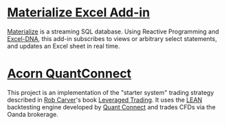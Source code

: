 
# [Materialize Excel Add-in](https://github.com/markns/MaterializeExcel)

[Materialize](https://materialize.com/) is a streaming SQL database. Using Reactive Programming and [Excel-DNA](https://github.com/Excel-DNA/ExcelDna), this add-in subscribes to views or arbitrary select statements, and updates an Excel sheet in real time. 

# [Acorn QuantConnect](https://github.com/markns/acorn-quantconnect)

This project is an implementation of the "starter system" trading strategy described in [Rob Carver](https://qoppac.blogspot.com/p/about-me.html)'s book [Leveraged Trading](https://www.systematicmoney.org/leveraged-trading). It uses the [LEAN](https://www.quantconnect.com/docs/v2/lean-cli) backtesting engine developed by [Quant Connect](https://www.quantconnect.com/) and trades CFDs via the Oanda brokerage.